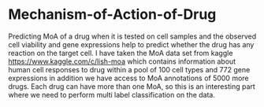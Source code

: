 # Mechanism-of-Action-of-Drug
Predicting MoA of a drug when it is tested on cell samples and the observed cell viability and gene expressions help to predict whether the drug has any reaction on the target cell.
I have taken the MoA data set from kaggle https://www.kaggle.com/c/lish-moa which contains information about human cell responses to drug within a pool of 100 cell types and 772 gene expressions in addition we have access to MoA annotations of 5000 more drugs.
Each drug can have more than one MoA, so this is an interesting part where we need to perform multi label classification on the data. 
